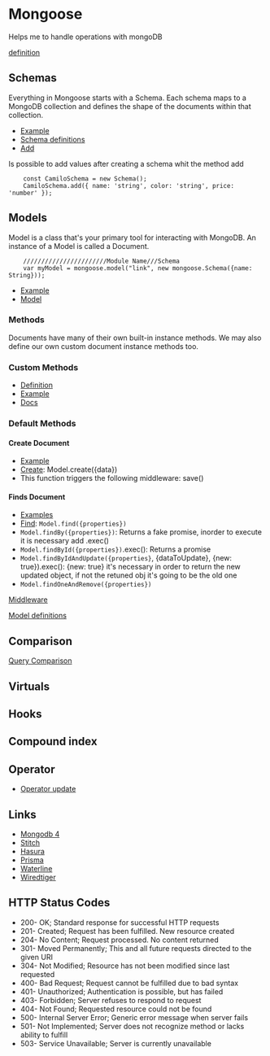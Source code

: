 # Mongoose
Helps me to handle operations with mongoDB

[definition](https://mongoosejs.com/docs/guide.html#definition)

## Schemas 
Everything in Mongoose starts with a Schema. Each schema maps to a MongoDB collection and defines the shape of the documents within that collection.

* [Example](/src/tag/tag.model.js) 
* [Schema definitions](https://mongoosejs.com/docs/guide.html#definition)
* [Add](https://mongoosejs.com/docs/api.html#schema_Schema-add)


Is possible to add values after creating a schema whit the method add

```
    const CamiloSchema = new Schema();
    CamiloSchema.add({ name: 'string', color: 'string', price: 'number' });
```


## Models 
Model is a class that's your primary tool for interacting with MongoDB. An instance of a Model is called a Document.

```
    ///////////////////////Module Name///Schema
    var myModel = mongoose.model("link", new mongoose.Schema({name: String}));
```

* [Example](/src/log/log.model.js)
* [Model](https://mongoosejs.com/docs/api.html#model_Model)

### Methods
Documents have many of their own built-in instance methods. We may also define our own custom document instance methods too.

### Custom Methods

* [Definition](/src/tag/tag.model.js)
* [Example](/src/tag/tag.controller.js)
* [Docs](https://mongoosejs.com/docs/guide.html#methods)

### Default Methods

#### Create Document
* [Example](/src/utils/gCrud.js)
* [Create](https://mongoosejs.com/docs/api.html#model_Model.create): Model.create({data})
* This function triggers the following middleware: save()

#### Finds Document
* [Examples](/src/utils/gCrud.js)
* [Find](https://mongoosejs.com/docs/api.html#model_Model.find): `Model.find({properties})`
* `Model.findBy({properties})`: Returns a fake promise, inorder to execute it is necessary add .exec()
* `Model.findById({properties})`.exec(): Returns a promise
* `Model.findByIdAndUpdate({properties}`, {dataToUpdate}, {new: true}).exec(): {new: true} it's necessary in order to return the new updated object, if not the retuned obj it's going to be the old one
* `Model.findOneAndRemove({properties})`

[Middleware](https://mongoosejs.com/docs/middleware.html)

[Model definitions](https://mongoosejs.com/docs/api.html#model)

## Comparison

[Query Comparison](https://docs.mongodb.com/manual/reference/operator/query-comparison/)

## Virtuals

## Hooks

## Compound index


## Operator
* [Operator update](https://docs.mongodb.com/manual/reference/operator/update/)

## Links
* [Mongodb 4](https://www.mongodb.com/mongodb-4.0)
* [Stitch](https://www.mongodb.com/cloud/stitch)
* [Hasura](https://hasura.io/)
* [Prisma](https://www.prisma.io/)
* [Waterline](https://www.npmjs.com/package/waterline)
* [Wiredtiger](http://www.wiredtiger.com/)

## HTTP Status Codes
* 200- OK; Standard response for successful HTTP requests
* 201- Created; Request has been fulfilled. New resource created
* 204- No Content; Request processed. No content returned
* 301- Moved Permanently; This and all future requests directed to the given URI
* 304- Not Modified; Resource has not been modified since last requested
* 400- Bad Request; Request cannot be fulfilled due to bad syntax
* 401- Unauthorized; Authentication is possible, but has failed
* 403- Forbidden; Server refuses to respond to request
* 404- Not Found; Requested resource could not be found
* 500- Internal Server Error; Generic error message when server fails
* 501- Not Implemented; Server does not recognize method or lacks ability to fulfill
* 503- Service Unavailable; Server is currently unavailable